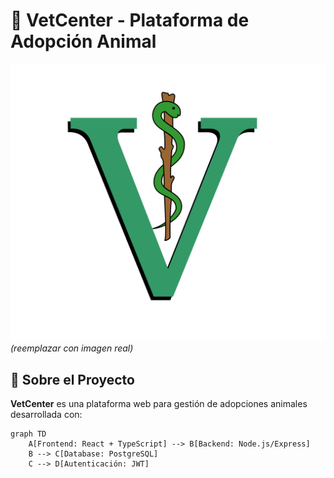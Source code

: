 # 🐾 VetCenter - Plataforma de Adopción Animal

![Banner VetCenter](/vc-frontend/src/assets/logo.png) *(reemplazar con imagen real)*

## 🌟 Sobre el Proyecto
**VetCenter** es una plataforma web para gestión de adopciones animales desarrollada con:

```mermaid
graph TD
    A[Frontend: React + TypeScript] --> B[Backend: Node.js/Express]
    B --> C[Database: PostgreSQL]
    C --> D[Autenticación: JWT]
